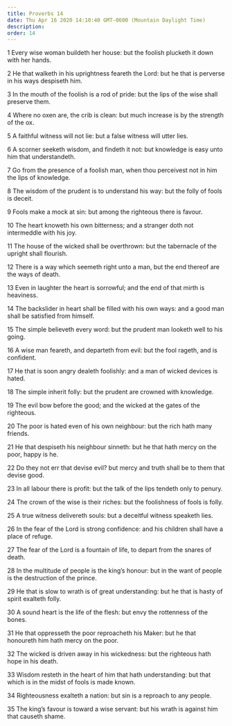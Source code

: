 ```yaml
---
title: Proverbs 14
date: Thu Apr 16 2020 14:10:40 GMT-0600 (Mountain Daylight Time)
description: 
order: 14
---
```


<span></span>
<p>
  1 Every wise woman buildeth her house: but the foolish plucketh it down with
  her hands.
</p>
<p>
  2 He that walketh in his uprightness feareth the Lord: but he that is perverse
  in his ways despiseth him.
</p>
<p>
  3 In the mouth of the foolish is a rod of pride: but the lips of the wise
  shall preserve them.
</p>
<p>
  4 Where no oxen are, the crib is clean: but much increase is by the strength
  of the ox.
</p>
<p>5 A faithful witness will not lie: but a false witness will utter lies.</p>
<p>
  6 A scorner seeketh wisdom, and findeth it not: but knowledge is easy unto him
  that understandeth.
</p>
<p>
  7 Go from the presence of a foolish man, when thou perceivest not in him the
  lips of knowledge.
</p>
<p>
  8 The wisdom of the prudent is to understand his way: but the folly of fools
  is deceit.
</p>
<p>9 Fools make a mock at sin: but among the righteous there is favour.</p>
<p>
  10 The heart knoweth his own bitterness; and a stranger doth not intermeddle
  with his joy.
</p>
<p>
  11 The house of the wicked shall be overthrown: but the tabernacle of the
  upright shall flourish.
</p>
<p>
  12 There is a way which seemeth right unto a man, but the end thereof are the
  ways of death.
</p>
<p>
  13 Even in laughter the heart is sorrowful; and the end of that mirth is
  heaviness.
</p>
<p>
  14 The backslider in heart shall be filled with his own ways: and a good man
  shall be satisfied from himself.
</p>
<p>
  15 The simple believeth every word: but the prudent man looketh well to his
  going.
</p>
<p>
  16 A wise man feareth, and departeth from evil: but the fool rageth, and is
  confident.
</p>
<p>
  17 He that is soon angry dealeth foolishly: and a man of wicked devices is
  hated.
</p>
<p>18 The simple inherit folly: but the prudent are crowned with knowledge.</p>
<p>
  19 The evil bow before the good; and the wicked at the gates of the righteous.
</p>
<p>
  20 The poor is hated even of his own neighbour: but the rich hath many
  friends.
</p>
<p>
  21 He that despiseth his neighbour sinneth: but he that hath mercy on the
  poor, happy is he.
</p>
<p>
  22 Do they not err that devise evil? but mercy and truth shall be to them that
  devise good.
</p>
<p>
  23 In all labour there is profit: but the talk of the lips tendeth only to
  penury.
</p>
<p>
  24 The crown of the wise is their riches: but the foolishness of fools is
  folly.
</p>
<p>
  25 A true witness delivereth souls: but a deceitful witness speaketh lies.
</p>
<p>
  26 In the fear of the Lord is strong confidence: and his children shall have a
  place of refuge.
</p>
<p>
  27 The fear of the Lord is a fountain of life, to depart from the snares of
  death.
</p>
<p>
  28 In the multitude of people is the king&#x2019;s honour: but in the want of
  people is the destruction of the prince.
</p>
<p>
  29 He that is slow to wrath is of great understanding: but he that is hasty of
  spirit exalteth folly.
</p>
<p>
  30 A sound heart is the life of the flesh: but envy the rottenness of the
  bones.
</p>
<p>
  31 He that oppresseth the poor reproacheth his Maker: but he that honoureth
  him hath mercy on the poor.
</p>
<p>
  32 The wicked is driven away in his wickedness: but the righteous hath hope in
  his death.
</p>
<p>
  33 Wisdom resteth in the heart of him that hath understanding: but that which
  is in the midst of fools is made known.
</p>
<p>34 Righteousness exalteth a nation: but sin is a reproach to any people.</p>
<p>
  35 The king&#x2019;s favour is toward a wise servant: but his wrath is against
  him that causeth shame.
</p>
